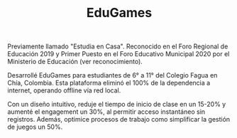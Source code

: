 <br>

<h1 align="center">EduGames</h1>

<br>

Previamente llamado "Estudia en Casa". Reconocido en el Foro Regional de Educación 2019 y Primer Puesto en el Foro Educativo Municipal 2020 por el Ministerio de Educación (ver reconocimiento).

Desarrollé EduGames para estudiantes de 6° a 11° del Colegio Fagua en Chía, Colombia. Esta plataforma eliminó el 100% de la dependencia a internet, operando offline vía red local.

Con un diseño intuitivo, reduje el tiempo de inicio de clase en un 15-20% y aumenté el engagement un 30%, al permitir acceso instantáneo sin registros. Además, optimice procesos de trabajo como simplificar la gestión de juegos un 50%.

<br>
